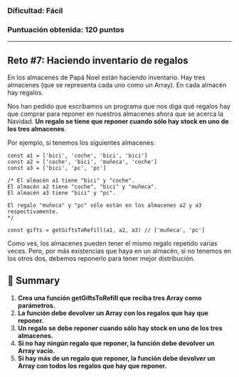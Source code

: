 ### Dificultad: Fácil
### Puntuación obtenida: 120 puntos

***

## Reto #7: Haciendo inventario de regalos

En los almacenes de Papá Noel están haciendo inventario. Hay tres almacenes (que se representa cada uno como un Array). En cada almacén hay regalos.

Nos han pedido que escribamos un programa que nos diga qué regalos hay que comprar para reponer en nuestros almacenes ahora que se acerca la Navidad. **Un regalo se tiene que reponer cuando sólo hay stock en uno de los tres almacenes**.

Por ejemplo, si tenemos los siguientes almacenes:

    const a1 = ['bici', 'coche', 'bici', 'bici']
    const a2 = ['coche', 'bici', 'muñeca', 'coche']
    const a3 = ['bici', 'pc', 'pc']

    /* El almacén a1 tiene "bici" y "coche".
    El almacén a2 tiene "coche", "bici" y "muñeca".
    El almacén a3 tiene "bici" y "pc".

    El regalo "muñeca" y "pc" sólo están en los almacenes a2 y a3 respectivamente.
    */

    const gifts = getGiftsToRefill(a1, a2, a3) // ['muñeca', 'pc']

Como ves, los almacenes pueden tener el mismo regalo repetido varias veces. Pero, por más existencias que haya en un almacén, si no tenemos en los otros dos, debemos reponerlo para tener mejor distribución.

## 📝 **Summary**
1. **Crea una función getGiftsToRefill que reciba tres Array como parámetros.**
2. **La función debe devolver un Array con los regalos que hay que reponer.**
3. **Un regalo se debe reponer cuando sólo hay stock en uno de los tres almacenes.**
4. **Si no hay ningún regalo que reponer, la función debe devolver un Array vacío.**
5. **Si hay más de un regalo que reponer, la función debe devolver un Array con todos los regalos que hay que reponer.**